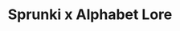 ---
slug: sprunki-x-alphabet-lore-2353
title: Sprunki x Alphabet Lore
description: "Sprunki x Alphabet Lore is an exciting online game. Play for free directly in your browser!"
icon: /images/popular_mods/Sprunki x Alphabet Lore.png
url: https://wowtbc.net/sprunkin/sprunki-alphabet-lore/index.html
previewImage: /images/popular_mods/Sprunki x Alphabet Lore.png
type: popular mods

# SEO配置
seo:
  title: "Sprunki x Alphabet Lore - Play Free Online Game | Fun Browser Games"
  description: "Sprunki x Alphabet Lore - Play this fun online game for free in your browser. No download required!"
  ogImage: "/images/popular_mods/Sprunki x Alphabet Lore.png"
  keywords: "sprunki-x-alphabet-lore-2353, online game, browser game, free game, popular mods game, play online"

videoUrls:
  - https://www.youtube.com/embed/example1
  - https://www.youtube.com/embed/example2

whyPlay:
  title: "Why Play Sprunki x Alphabet Lore?"
  items:
    - "Immersive Gameplay: Sprunki x Alphabet Lore offers an engaging and immersive gaming experience that will keep you entertained for hours"
    - "Challenging Levels: Test your skills with increasingly difficult challenges and obstacles"
    - "Beautiful Graphics: Enjoy stunning visuals and smooth animations that bring the game world to life"
    - "Regular Updates: New content and features are added regularly to keep the game fresh and exciting"
    - "Free to Play: Experience all the fun without spending a penny"
    - "Community Features: Connect with other players, share strategies, and compete for high scores"
    - "Cross-Platform: Play on any device with a web browser, no downloads required"

features:
  title: "Key Features of Sprunki x Alphabet Lore"
  image: "/images/popular_mods/Sprunki x Alphabet Lore.png"
  items:
    - "Intuitive Controls: Easy to learn controls make Sprunki x Alphabet Lore accessible for players of all skill levels"
    - "Multiple Game Modes: Enjoy various gameplay options that provide different challenges and experiences"
    - "Character Customization: Personalize your gaming experience with unique characters and items"
    - "Achievement System: Complete special tasks to earn rewards and recognition"
    - "Leaderboards: Compete with players worldwide and see who can achieve the highest scores"

characteristics:
  title: "Game Characteristics"
  image: "/images/popular_mods/Sprunki x Alphabet Lore.png"
  items:
    - "Genre: Popular mods game with elements of strategy and skill"
    - "Difficulty: Suitable for both casual gamers and those seeking a challenge"
    - "Play Time: Quick sessions or extended gameplay, depending on your preference"
    - "Art Style: Vibrant and engaging visuals that enhance the gaming experience"
    - "Sound Design: Immersive audio that complements the gameplay perfectly"

info: "Sprunki x Alphabet Lore is an exciting online game that offers players a unique and engaging gaming experience. With its intuitive controls, stunning visuals, and challenging gameplay, Sprunki x Alphabet Lore provides hours of entertainment for players of all ages and skill levels. Whether you're looking for a quick gaming session during a break or an extended play session, Sprunki x Alphabet Lore delivers an immersive experience that will keep you coming back for more. The game features multiple levels of increasing difficulty, ensuring that players are constantly challenged as they progress. With regular updates adding new content and features, Sprunki x Alphabet Lore remains fresh and exciting, providing endless entertainment options for its growing community of players."

howToPlayIntro: "Welcome to Sprunki x Alphabet Lore! This guide will walk you through the basics and help you master the game. Whether you're a beginner or looking to improve your skills, these tips and instructions will enhance your gaming experience."

howToPlaySteps:
  - title: "Getting Started"
    description: "Begin your Sprunki x Alphabet Lore adventure by familiarizing yourself with the controls. Use your keyboard or mouse to navigate through the game interface. The tutorial will guide you through the basic mechanics and help you understand the objectives."
  - title: "Understanding the Objectives"
    description: "In Sprunki x Alphabet Lore, your main goal is to progress through levels by completing specific objectives. Each level presents unique challenges that require different strategies and approaches."
  - title: "Mastering the Controls"
    description: "Practice using the controls to improve your precision and reaction time. Sprunki x Alphabet Lore requires quick reflexes and strategic thinking to overcome obstacles and defeat opponents."
  - title: "Utilizing Power-ups"
    description: "Collect power-ups throughout the game to enhance your abilities and overcome difficult challenges. Each power-up offers unique advantages that can be crucial for success."
  - title: "Developing Strategies"
    description: "As you progress in Sprunki x Alphabet Lore, develop effective strategies for different scenarios. Analyze patterns, anticipate challenges, and adapt your approach to maximize your performance."

faq:
  title: "Frequently Asked Questions about Sprunki x Alphabet Lore"
  items:
    - question: "Is Sprunki x Alphabet Lore free to play?"
      answer: "Yes, Sprunki x Alphabet Lore is completely free to play directly in your web browser. No downloads or purchases are required to enjoy the full game experience."
    - question: "Can I play Sprunki x Alphabet Lore on mobile devices?"
      answer: "Yes, Sprunki x Alphabet Lore is optimized for both desktop and mobile play. You can enjoy the game on any device with a web browser and internet connection."
    - question: "Are there any in-game purchases?"
      answer: "While Sprunki x Alphabet Lore is free to play, there may be optional in-game purchases available for cosmetic items or additional features that don't affect core gameplay."
    - question: "How often is Sprunki x Alphabet Lore updated?"
      answer: "The developers regularly update Sprunki x Alphabet Lore with new content, features, and improvements based on player feedback and game performance."
    - question: "Can I play Sprunki x Alphabet Lore offline?"
      answer: "Currently, Sprunki x Alphabet Lore requires an internet connection to play as it's a browser-based online game."
    - question: "Is Sprunki x Alphabet Lore suitable for children?"
      answer: "Yes, Sprunki x Alphabet Lore is designed to be family-friendly and suitable for players of all ages."
    - question: "How do I report bugs or issues?"
      answer: "If you encounter any problems while playing Sprunki x Alphabet Lore, you can report them through the game's support page or contact the developers directly through their website."
    - question: "Still Have Questions?"
      answer: "If you have additional questions about Sprunki x Alphabet Lore that aren't covered in this FAQ, please visit our support center or contact our customer service team for assistance."
---